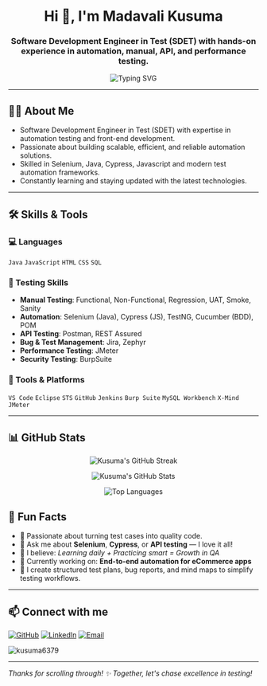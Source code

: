 <h1 align="center">Hi 👋, I'm Madavali Kusuma</h1>
<h3 align="center">Software Development Engineer in Test (SDET) with hands-on experience in automation, manual, API, and performance testing.</h3>

<p align="center">
  <img src="https://readme-typing-svg.herokuapp.com?font=Fira+Code&size=22&pause=1000&center=true&vCenter=true&width=500&lines=Aspiring+SDET+%7C+Software+Testing+Engineer;Manual+%2B+Automation+Testing;Selenium+%7C+Cypress+%7C+TestNG;API+Testing+with+Postman+%26+RestAssured;Performance+Testing+using+JMeter;Bug+Reporting+%7C+Test+Planning+%7C+POM" alt="Typing SVG" />
</p>



---

## 👨‍🎓 About Me
- Software Development Engineer in Test (SDET) with expertise in automation testing and front-end development.
- Passionate about building scalable, efficient, and reliable automation solutions.
- Skilled in Selenium, Java, Cypress, Javascript and modern test automation frameworks.
- Constantly learning and staying updated with the latest technologies.

---

## 🛠️ Skills & Tools

### 💻 Languages
`Java` `JavaScript` `HTML` `CSS` `SQL` 

### 🧪 Testing Skills
- **Manual Testing**: Functional, Non-Functional, Regression, UAT, Smoke, Sanity
- **Automation**: Selenium (Java), Cypress (JS), TestNG, Cucumber (BDD), POM
- **API Testing**: Postman, REST Assured
- **Bug & Test Management**: Jira, Zephyr
- **Performance Testing**: JMeter
- **Security Testing**: BurpSuite

### 🧰 Tools & Platforms
`VS Code` `Eclipse` `STS` `GitHub` `Jenkins` `Burp Suite` `MySQL Workbench` `X-Mind` `JMeter`

---

## 📊 GitHub Stats
<p align="center">
  <img src="https://streak-stats.demolab.com/?user=kusuma6379&theme=tokyonight" alt="Kusuma's GitHub Streak" />
</p>

<p align="center">
  <img src="https://github-readme-stats.vercel.app/api?username=kusuma6379&show_icons=true&theme=tokyonight" alt="Kusuma's GitHub Stats" />
</p>

<p align="center">
   <img src="https://github-readme-stats.vercel.app/api/top-langs/?username=kusuma6379&layout=compact&theme=tokyonight" alt="Top Languages" />
</p>


## 🧩 Fun Facts
- 🧪 Passionate about turning test cases into quality code.
- 💬 Ask me about **Selenium**, **Cypress**, or **API testing** — I love it all!
- 🧠 I believe: *Learning daily + Practicing smart = Growth in QA*
- 📌 Currently working on: **End-to-end automation for eCommerce apps**
- 📝 I create structured test plans, bug reports, and mind maps to simplify testing workflows.


---

## 📫 Connect with me

[![GitHub](https://img.shields.io/badge/GitHub-000?style=for-the-badge&logo=github&logoColor=white)](https://github.com/kusuma6379)
[![LinkedIn](https://img.shields.io/badge/LinkedIn-blue?style=for-the-badge&logo=linkedin&logoColor=white)](https://www.linkedin.com/in/madavali-kusuma-441088370/)
[![Email](https://img.shields.io/badge/Gmail-red?style=for-the-badge&logo=gmail&logoColor=white)](mailto:kusumababu6379@gmail.com)

<img src="https://komarev.com/ghpvc/?username=kusuma6379&label=Profile%20views&color=0e75b6&style=flat" alt="kusuma6379" />

---
*Thanks for scrolling through! ✨ Together, let's chase excellence in testing!*



